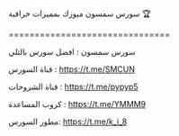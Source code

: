 سورس سمسون ميوزك بمميزات خرافية 🏆

===============================

سورس سمسون : افضل سورس بالتلي

قناة السورس : https://t.me/SMCUN

قناة الشروحات : https://t.me/pypyp5

كروب المساعدة : https://t.me/YMMM9

مطور السورس: https://t.me/k_i_8

